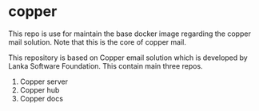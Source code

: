 # copper
This repo is use for maintain the base docker image regarding the copper mail solution. Note that this is the core of copper mail.  

This repository is based on Copper email solution which is developed by Lanka Software Foundation. This contain main three repos. 

1. Copper server
2. Copper hub 
3. Copper docs
